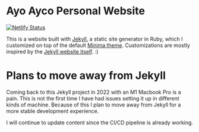# Ayo Ayco Personal Website

[![Netlify Status](https://api.netlify.com/api/v1/badges/5d69b1e0-6f00-4675-a91b-d7bed43f17dc/deploy-status)](https://app.netlify.com/sites/ayoayco/deploys)

This is a website built with [Jekyll](https://github.com/jekyll/jekyll), a static site generator in Ruby, which I customized on top of the default [Minima theme](https://github.com/jekyll/minima). Customizations are mostly inspired by the [Jekyll website itself](https://jekyllrb.com). :)

# Plans to move away from Jekyll

Coming back to this Jekyll project in 2022 with an M1 Macbook Pro is a pain. This is not the first time I have had issues setting it up in different kinds of machine. Because of this I plan to move away from Jekyll for a more stable development experience.

I will continue to update content since the CI/CD pipeline is already working.
